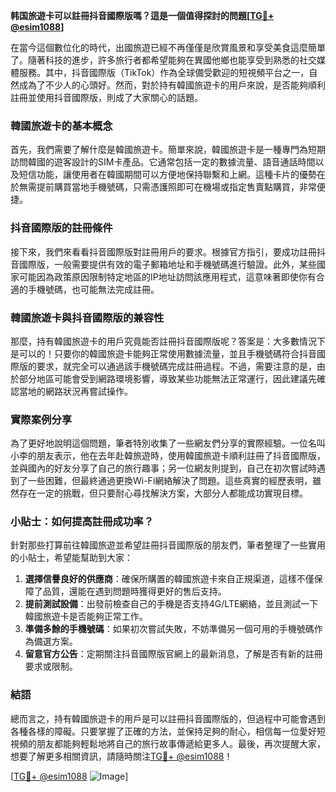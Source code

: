 **韩国旅遊卡可以註冊抖音國際版嗎？這是一個值得探討的問題[[TG💪+ @esim1088](https://t.me/s/esim1088)]**

在當今這個數位化的時代，出國旅遊已經不再僅僅是欣賞風景和享受美食這麼簡單了。隨著科技的進步，許多旅行者都希望能夠在異國他鄉也能享受到熟悉的社交媒體服務。其中，抖音國際版（TikTok）作為全球備受歡迎的短視頻平台之一，自然成為了不少人的心頭好。然而，對於持有韓國旅遊卡的用戶來說，是否能夠順利註冊並使用抖音國際版，則成了大家關心的話題。

### 韓國旅遊卡的基本概念

首先，我們需要了解什麼是韓國旅遊卡。簡單來說，韓國旅遊卡是一種專門為短期訪問韓國的遊客設計的SIM卡產品。它通常包括一定的數據流量、語音通話時間以及短信功能，讓使用者在韓國期間可以方便地保持聯繫和上網。這種卡片的優勢在於無需提前購買當地手機號碼，只需憑護照即可在機場或指定售賣點購買，非常便捷。

### 抖音國際版的註冊條件

接下來，我們來看看抖音國際版對註冊用戶的要求。根據官方指引，要成功註冊抖音國際版，一般需要提供有效的電子郵箱地址和手機號碼進行驗證。此外，某些國家可能因為政策原因限制特定地區的IP地址訪問該應用程式，這意味著即使你有合適的手機號碼，也可能無法完成註冊。

### 韓國旅遊卡與抖音國際版的兼容性

那麼，持有韓國旅遊卡的用戶究竟能否註冊抖音國際版呢？答案是：大多數情況下是可以的！只要你的韓國旅遊卡能夠正常使用數據流量，並且手機號碼符合抖音國際版的要求，就完全可以通過該手機號碼完成註冊過程。不過，需要注意的是，由於部分地區可能會受到網路環境影響，導致某些功能無法正常運行，因此建議先確認當地的網路狀況再嘗試操作。

### 實際案例分享

為了更好地說明這個問題，筆者特別收集了一些網友們分享的實際經驗。一位名叫小李的朋友表示，他在去年赴韓旅遊時，使用韓國旅遊卡順利註冊了抖音國際版，並與國內的好友分享了自己的旅行趣事；另一位網友則提到，自己在初次嘗試時遇到了一些困難，但最終通過更換Wi-Fi網絡解決了問題。這些真實的經歷表明，雖然存在一定的挑戰，但只要耐心尋找解決方案，大部分人都能成功實現目標。

### 小貼士：如何提高註冊成功率？

針對那些打算前往韓國旅遊並希望註冊抖音國際版的朋友們，筆者整理了一些實用的小貼士，希望能幫助到大家：

1. **選擇信譽良好的供應商**：確保所購置的韓國旅遊卡來自正規渠道，這樣不僅保障了品質，還能在遇到問題時獲得更好的售后支持。
2. **提前測試設備**：出發前檢查自己的手機是否支持4G/LTE網絡，並且測試一下韓國旅遊卡是否能夠正常工作。
3. **準備多餘的手機號碼**：如果初次嘗試失敗，不妨準備另一個可用的手機號碼作為備選方案。
4. **留意官方公告**：定期關注抖音國際版官網上的最新消息，了解是否有新的註冊要求或限制。

### 結語

總而言之，持有韓國旅遊卡的用戶是可以註冊抖音國際版的，但過程中可能會遇到各種各樣的障礙。只要掌握了正確的方法，並保持足夠的耐心，相信每一位愛好短視頻的朋友都能夠輕鬆地將自己的旅行故事傳遞給更多人。最後，再次提醒大家，想要了解更多相關資訊，請隨時關注[TG💪+ @esim1088](https://t.me/s/esim1088)！

[[TG💪+ @esim1088](https://t.me/s/esim1088) ![Image](https://i.postimg.cc/4NQfJmqS/Snipaste-2025-05-13-00-14-12.png)]